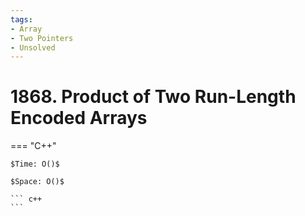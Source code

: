 ```yaml
---
tags:
- Array
- Two Pointers
- Unsolved
---
```



# 1868. Product of Two Run-Length Encoded Arrays

=== "C++"

    $Time: O()$

    $Space: O()$

    ``` c++
    ```